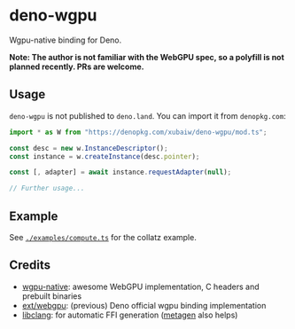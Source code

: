 # deno-wgpu

Wgpu-native binding for Deno.

**Note: The author is not familiar with the WebGPU spec, so a polyfill is not planned recently. PRs are welcome.**

## Usage

`deno-wgpu` is not published to `deno.land`. You can import it from `denopkg.com`:

```ts
import * as W from "https://denopkg.com/xubaiw/deno-wgpu/mod.ts";

const desc = new w.InstanceDescriptor();
const instance = w.createInstance(desc.pointer);

const [, adapter] = await instance.requestAdapter(null);

// Further usage...
```

## Example

See [`./examples/compute.ts`](./examples/compute.ts) for the collatz example.

## Credits

- [wgpu-native](https://github.com/gfx-rs/wgpu-native): awesome WebGPU implementation, C headers and prebuilt binaries
- [ext/webgpu](https://github.com/denoland/deno/tree/v1.22.3/ext/webgpu): (previous) Deno official wgpu binding implementation
- [libclang](https://github.com/aapoalas/libclang_deno): for automatic FFI generation ([metagen](https://github.com/shirakaba/clang_metagen_deno) also helps)
